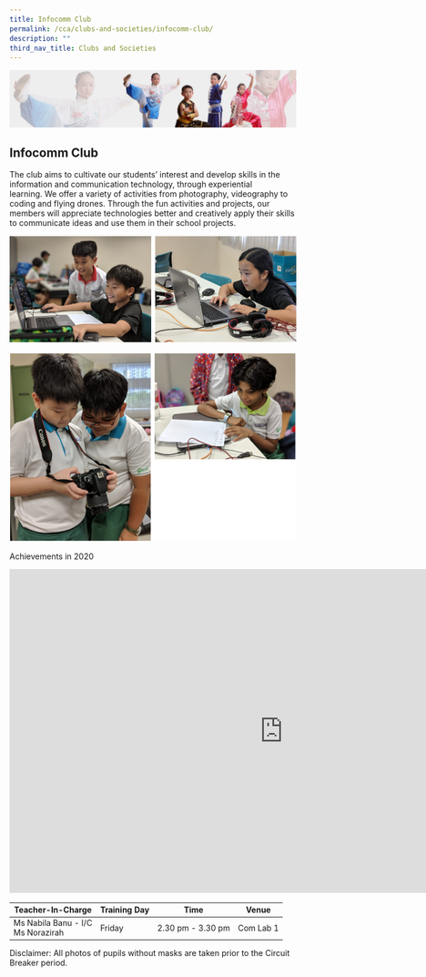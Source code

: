 ```yaml
---
title: Infocomm Club
permalink: /cca/clubs-and-societies/infocomm-club/
description: ""
third_nav_title: Clubs and Societies
---
```


![](/images/About%20Us/subbanner3.jpg)


## **Infocomm Club**


The club aims to cultivate our students’ interest and develop skills in the information and communication technology, through experiential learning.&nbsp;We offer a variety of activities from photography, videography to coding and flying drones. Through the fun activities and projects, our members will appreciate technologies better and creatively apply their skills to communicate ideas and use them in their school projects.

![](/images/CCA/Infocomm%20Club%201.png)

![](/images/CCA/Infocomm%20Club%202.png)

Achievements in 2020

<iframe allowfullscreen="true" height="569" width="960" frameborder="0" src="https://docs.google.com/presentation/d/e/2PACX-1vRTsDGY8fU_pIHpa2dpgkpZxemLIhJBX0sm6oOW8epq3ilA6ZQf4t8Z56tCBRHP88PKlCziY-Bgegl4/embed?start=true&amp;loop=true&amp;delayms=5000"></iframe>

<br>

<table>
<thead>
  <tr>
    <th>Teacher-In-Charge</th>
    <th>Training Day</th>
    <th>Time</th>
    <th>Venue</th>
  </tr>
</thead>
<tbody>
  <tr>
    <td>Ms Nabila Banu - I/C<br>Ms Norazirah</td>
    <td>Friday<br></td>
    <td>2.30 pm - 3.30 pm<br></td>
    <td>Com Lab 1</td>
  </tr>
</tbody>
</table>


Disclaimer: All photos of pupils without masks are taken prior to the Circuit Breaker period.